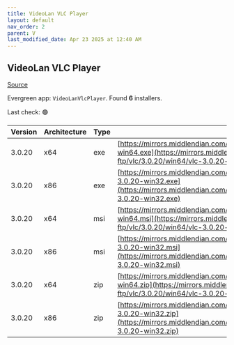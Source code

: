 ```yaml
---
title: VideoLan VLC Player 
layout: default
nav_order: 2
parent: V
last_modified_date: Apr 23 2025 at 12:40 AM
---
```


## VideoLan VLC Player 

[Source](https://www.videolan.org/vlc/)

Evergreen app: `VideoLanVlcPlayer`. Found **6** installers.

Last check: 🟢

| Version | Architecture | Type | URI                                                                                                                                                                                        |
| ------- | ------------ | ---- | ------------------------------------------------------------------------------------------------------------------------------------------------------------------------------------------ |
| 3.0.20  | x64          | exe  | [https://mirrors.middlendian.com/videolan-ftp/vlc/3.0.20/win64/vlc-3.0.20-win64.exe](https://mirrors.middlendian.com/videolan-ftp/vlc/3.0.20/win64/vlc-3.0.20-win64.exe)                   |
| 3.0.20  | x86          | exe  | [https://mirrors.middlendian.com/pub/software/videolan/vlc/3.0.20/win32/vlc-3.0.20-win32.exe](https://mirrors.middlendian.com/pub/software/videolan/vlc/3.0.20/win32/vlc-3.0.20-win32.exe) |
| 3.0.20  | x64          | msi  | [https://mirrors.middlendian.com/videolan-ftp/vlc/3.0.20/win64/vlc-3.0.20-win64.msi](https://mirrors.middlendian.com/videolan-ftp/vlc/3.0.20/win64/vlc-3.0.20-win64.msi)                   |
| 3.0.20  | x86          | msi  | [https://mirrors.middlendian.com/pub/software/videolan/vlc/3.0.20/win32/vlc-3.0.20-win32.msi](https://mirrors.middlendian.com/pub/software/videolan/vlc/3.0.20/win32/vlc-3.0.20-win32.msi) |
| 3.0.20  | x64          | zip  | [https://mirrors.middlendian.com/videolan-ftp/vlc/3.0.20/win64/vlc-3.0.20-win64.zip](https://mirrors.middlendian.com/videolan-ftp/vlc/3.0.20/win64/vlc-3.0.20-win64.zip)                   |
| 3.0.20  | x86          | zip  | [https://mirrors.middlendian.com/pub/software/videolan/vlc/3.0.20/win32/vlc-3.0.20-win32.zip](https://mirrors.middlendian.com/pub/software/videolan/vlc/3.0.20/win32/vlc-3.0.20-win32.zip) |
